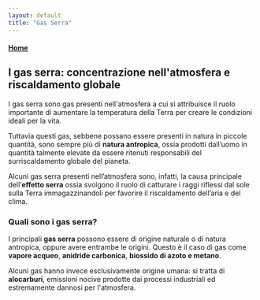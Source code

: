 ```yaml
---
layout: default
title: "Gas Serra"
---
```

#### [Home](index.md)
## I gas serra: concentrazione nell'atmosfera e riscaldamento globale

I gas serra sono gas presenti nell'atmosfera a cui si attribuisce il ruolo importante di aumentare la temperatura della Terra per creare le condizioni ideali per la vita.

Tuttavia questi gas, sebbene possano essere presenti in natura in piccole quantità, sono sempre più di **natura antropica**, ossia prodotti dall’uomo in quantità talmente elevate da essere ritenuti responsabili del surriscaldamento globale del pianeta.

Alcuni gas serra presenti nell’atmosfera sono, infatti, la causa principale dell’**effetto serra** ossia svolgono il ruolo di catturare i raggi riflessi dal sole sulla Terra immagazzinandoli per favorire il riscaldamento dell’aria e del clima.


### Quali sono i gas serra?
I principali **gas serra** possono essere di origine naturale o di natura antropica, oppure avere entrambe le origini. Questo è il caso di gas come **vapore acqueo**, **anidride carbonica**, **biossido di azoto e metano**.

Alcuni gas hanno invece esclusivamente origine umana: si tratta di **alocarburi**, emissioni nocive prodotte dai processi industriali ed estremamente dannosi per l'atmosfera.
